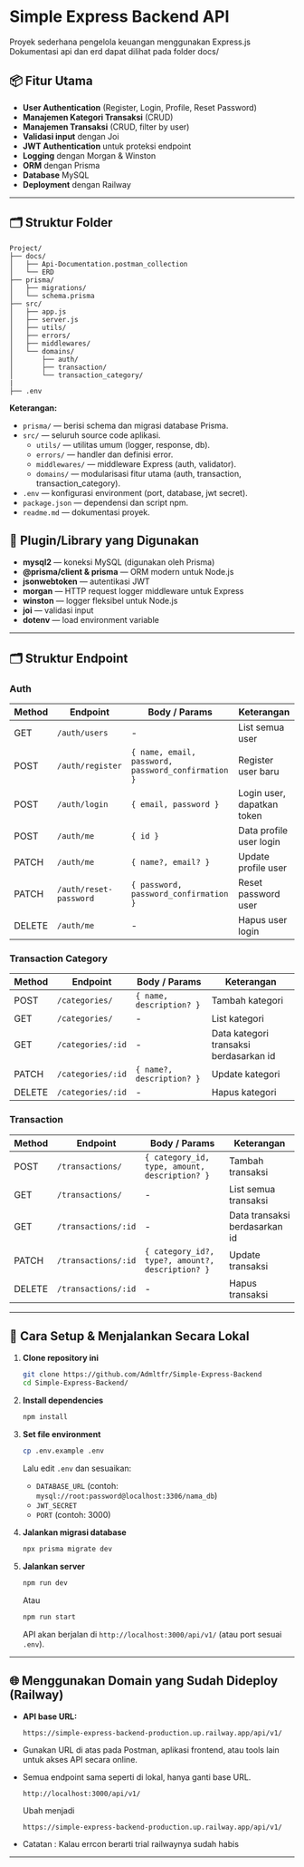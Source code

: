 # Simple Express Backend API

Proyek sederhana pengelola keuangan menggunakan Express.js
Dokumentasi api dan erd dapat dilihat pada folder docs/

## 📦 Fitur Utama

- **User Authentication** (Register, Login, Profile, Reset Password)
- **Manajemen Kategori Transaksi** (CRUD)
- **Manajemen Transaksi** (CRUD, filter by user)
- **Validasi input** dengan Joi
- **JWT Authentication** untuk proteksi endpoint
- **Logging** dengan Morgan & Winston
- **ORM** dengan Prisma
- **Database** MySQL
- **Deployment** dengan Railway

---

## 🗂️ Struktur Folder 

```
Project/
├── docs/
│   ├── Api-Documentation.postman_collection
│   └── ERD
├── prisma/
│   ├── migrations/
│   └── schema.prisma
├── src/
│   ├── app.js
│   ├── server.js
│   ├── utils/
│   ├── errors/
│   ├── middlewares/
│   └── domains/
│       ├── auth/
│       ├── transaction/
│       └── transaction_category/
|
├── .env
```

**Keterangan:**
- `prisma/` — berisi schema dan migrasi database Prisma.
- `src/` — seluruh source code aplikasi.
  - `utils/` — utilitas umum (logger, response, db).
  - `errors/` — handler dan definisi error.
  - `middlewares/` — middleware Express (auth, validator).
  - `domains/` — modularisasi fitur utama (auth, transaction, transaction_category).
- `.env` — konfigurasi environment (port, database, jwt secret).
- `package.json` — dependensi dan script npm.
- `readme.md` — dokumentasi proyek.

## 🔌 Plugin/Library yang Digunakan

- **mysql2** — koneksi MySQL (digunakan oleh Prisma)
- **@prisma/client & prisma** — ORM modern untuk Node.js
- **jsonwebtoken** — autentikasi JWT
- **morgan** — HTTP request logger middleware untuk Express
- **winston** — logger fleksibel untuk Node.js
- **joi** — validasi input
- **dotenv** — load environment variable

---

## 🗂️ Struktur Endpoint

### Auth
| Method | Endpoint                | Body / Params                          | Keterangan            |
|--------|-------------------------|----------------------------------------|-----------------------|
| GET   | `/auth/users  `          | -                                      | List semua user    |
| POST   | `/auth/register`        | `{ name, email, password, password_confirmation }` | Register user baru    |
| POST   | `/auth/login`           | `{ email, password }`                  | Login user, dapatkan token |
| POST   | `/auth/me`              | `{ id }`                               | Data profile user login |
| PATCH  | `/auth/me`              | `{ name?, email? }`                    | Update profile user   |
| PATCH  | `/auth/reset-password`  | `{ password, password_confirmation }`  | Reset password user   |
| DELETE | `/auth/me`              | -                                      | Hapus user login      |

### Transaction Category
| Method | Endpoint                | Body / Params                          | Keterangan            |
|--------|-------------------------|----------------------------------------|-----------------------|
| POST   | `/categories/`          | `{ name, description? }`               | Tambah kategori       |
| GET    | `/categories/`          | -                                      | List kategori         |
| GET    | `/categories/:id`       | -                                      | Data kategori transaksi berdasarkan id       |
| PATCH  | `/categories/:id`       | `{ name?, description? }`              | Update kategori       |
| DELETE | `/categories/:id`       | -                                      | Hapus kategori        |

### Transaction
| Method | Endpoint                | Body / Params                          | Keterangan            |
|--------|-------------------------|----------------------------------------|-----------------------|
| POST   | `/transactions/`        | `{ category_id, type, amount, description? }` | Tambah transaksi      |
| GET    | `/transactions/`        | -                                      | List semua transaksi |    |
| GET  | `/transactions/:id`       | -                                      | Data transaksi berdasarkan id      |
| PATCH  | `/transactions/:id`     | `{ category_id?, type?, amount?, description? }` | Update transaksi      |
| DELETE | `/transactions/:id`     | - | Hapus transaksi                    |

---

## 🚀 Cara Setup & Menjalankan Secara Lokal

1. **Clone repository ini**
   ```sh
   git clone https://github.com/Admltfr/Simple-Express-Backend
   cd Simple-Express-Backend/
   ```

2. **Install dependencies**
   ```sh
   npm install
   ```

3. **Set file environment**
   ```sh
   cp .env.example .env
   ```
   Lalu edit `.env` dan sesuaikan:
   - `DATABASE_URL` (contoh: `mysql://root:password@localhost:3306/nama_db`)
   - `JWT_SECRET`
   - `PORT` (contoh: 3000)

4. **Jalankan migrasi database**
   ```sh
   npx prisma migrate dev
   ```

5. **Jalankan server**
   ```sh
   npm run dev
   ```
   Atau
   ```sh
   npm run start
   ```
   API akan berjalan di `http://localhost:3000/api/v1/` (atau port sesuai `.env`).

---

## 🌐 Menggunakan Domain yang Sudah Dideploy (Railway)

- **API base URL:**  
  ```
  https://simple-express-backend-production.up.railway.app/api/v1/
  ```

- Gunakan URL di atas pada Postman, aplikasi frontend, atau tools lain untuk akses API secara online.
- Semua endpoint sama seperti di lokal, hanya ganti base URL.
  ```
  http://localhost:3000/api/v1/
  ```
  Ubah menjadi
  ```
  https://simple-express-backend-production.up.railway.app/api/v1/
  ```
- Catatan : Kalau errcon berarti trial railwaynya sudah habis

---